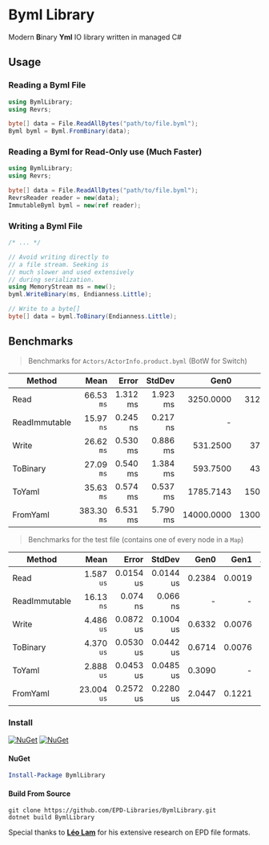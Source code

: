 # Byml Library

Modern **B**inary **Yml** IO library written in managed C#

## Usage

### Reading a Byml File

```cs
using BymlLibrary;
using Revrs;

byte[] data = File.ReadAllBytes("path/to/file.byml");
Byml byml = Byml.FromBinary(data);
```

### Reading a Byml for Read-Only use (Much Faster)

```cs
using BymlLibrary;
using Revrs;

byte[] data = File.ReadAllBytes("path/to/file.byml");
RevrsReader reader = new(data);
ImmutableByml byml = new(ref reader);
```

### Writing a Byml File

```cs
/* ... */

// Avoid writing directly to
// a file stream. Seeking is
// much slower and used extensively
// during serialization.
using MemoryStream ms = new();
byml.WriteBinary(ms, Endianness.Little);

// Write to a byte[]
byte[] data = byml.ToBinary(Endianness.Little);
```

## Benchmarks

> Benchmarks for `Actors/ActorInfo.product.byml` (BotW for Switch)

| Method        |        Mean |    Error |   StdDev |       Gen0 |       Gen1 |      Gen2 | Allocated |
| ------------- | ----------: | -------: | -------: | ---------: | ---------: | --------: | --------: |
| Read          |  66.53 `ms` | 1.312 ms | 1.923 ms |  3250.0000 |  3125.0000 |  625.0000 |  40.04 MB |
| ReadImmutable |  15.97 `ns` | 0.245 ns | 0.217 ns |          - |          - |         - |         - |
| Write         |  26.62 `ms` | 0.530 ms | 0.886 ms |   531.2500 |   375.0000 |  250.0000 |  12.79 MB |
| ToBinary      |  27.09 `ms` | 0.540 ms | 1.384 ms |   593.7500 |   437.5000 |  312.5000 |  14.66 MB |
| ToYaml        |  35.63 `ms` | 0.574 ms | 0.537 ms |  1785.7143 |  1500.0000 |  214.2857 |  33.94 MB |
| FromYaml      | 383.30 `ms` | 6.531 ms | 5.790 ms | 14000.0000 | 13000.0000 | 1000.0000 | 198.88 MB |

> Benchmarks for the test file (contains one of every node in a `Map`)

| Method        |        Mean |     Error |    StdDev |   Gen0 |   Gen1 | Allocated |
| ------------- | ----------: | --------: | --------: | -----: | -----: | --------: |
| Read          |  1.587 `us` | 0.0154 us | 0.0144 us | 0.2384 | 0.0019 |   3.68 KB |
| ReadImmutable |  16.13 `ns` |  0.074 ns |  0.066 ns |      - |      - |         - |
| Write         |  4.486 `us` | 0.0872 us | 0.1004 us | 0.6332 | 0.0076 |   9.73 KB |
| ToBinary      |  4.370 `us` | 0.0530 us | 0.0442 us | 0.6714 | 0.0076 |  10.35 KB |
| ToYaml        |  2.888 `us` | 0.0453 us | 0.0485 us | 0.3090 |      - |   4.78 KB |
| FromYaml      | 23.004 `us` | 0.2572 us | 0.2280 us | 2.0447 | 0.1221 |  31.73 KB |

### Install

[![NuGet](https://img.shields.io/nuget/v/BymlLibrary.svg)](https://www.nuget.org/packages/BymlLibrary) [![NuGet](https://img.shields.io/nuget/dt/BymlLibrary.svg)](https://www.nuget.org/packages/BymlLibrary)

#### NuGet
```powershell
Install-Package BymlLibrary
```

#### Build From Source
```batch
git clone https://github.com/EPD-Libraries/BymlLibrary.git
dotnet build BymlLibrary
```

Special thanks to **[Léo Lam](https://github.com/leoetlino)** for his extensive research on EPD file formats.